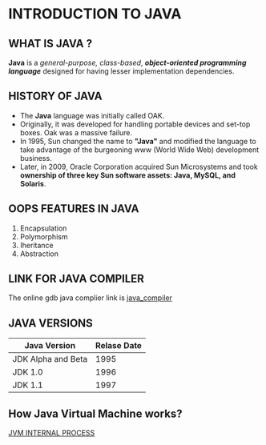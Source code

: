 # INTRODUCTION TO JAVA

## WHAT IS **JAVA** ?
**Java** is a *general-purpose, class-based*, ***object-oriented programming language*** designed for having lesser implementation dependencies. 

## HISTORY OF JAVA
* The **Java** language was initially called OAK.
* Originally, it was developed for handling portable devices and set-top boxes. Oak was a massive failure.
* In 1995, Sun changed the name to **"Java"** and modified the language to take advantage of the burgeoning www (World Wide Web) development business.
* Later, in 2009, Oracle Corporation acquired Sun Microsystems and took **ownership of three key Sun software assets: Java, MySQL, and Solaris**.

## OOPS FEATURES IN JAVA
1. Encapsulation
2. Polymorphism
3. Iheritance
4. Abstraction

## LINK FOR JAVA COMPILER
The online gdb java complier link is
[java_compiler](https://www.onlinegdb.com/online_java_compiler)

## JAVA VERSIONS
Java Version|Relase Date
------------|----------
JDK Alpha and Beta|1995
JDK 1.0|1996
JDK 1.1|1997

## How Java Virtual Machine works?
[JVM INTERNAL PROCESS](https://www.guru99.com/images/ccna/061516_1256_WhatisJava9.png)

